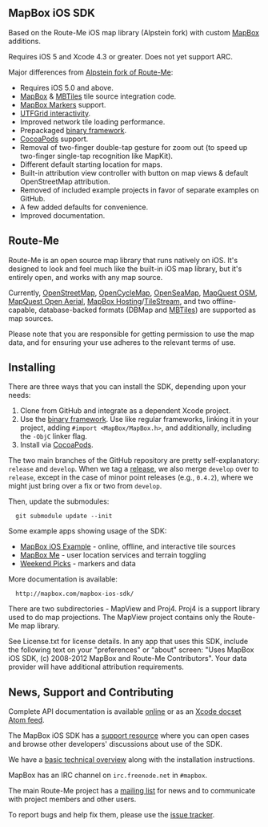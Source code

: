 MapBox iOS SDK
--------------

Based on the Route-Me iOS map library (Alpstein fork) with custom [MapBox][mapbox] additions. 

Requires iOS 5 and Xcode 4.3 or greater. Does not yet support ARC. 

Major differences from [Alpstein fork of Route-Me](https://github.com/Alpstein/route-me): 

 * Requires iOS 5.0 and above. 
 * [MapBox](http://mapbox.com) & [MBTiles](http://mbtiles.org) tile source integration code. 
 * [MapBox Markers](http://mapbox.com/blog/markers/) support. 
 * [UTFGrid interactivity](http://mapbox.com/mbtiles-spec/utfgrid/). 
 * Improved network tile loading performance. 
 * Prepackaged [binary framework](http://mapbox.com/blog/ios-sdk-framework/). 
 * [CocoaPods](http://cocoapods.org) support. 
 * Removal of two-finger double-tap gesture for zoom out (to speed up two-finger single-tap recognition like MapKit). 
 * Different default starting location for maps. 
 * Built-in attribution view controller with button on map views & default OpenStreetMap attribution. 
 * Removed of included example projects in favor of separate examples on GitHub. 
 * A few added defaults for convenience. 
 * Improved documentation. 

[mapbox]: http://mapbox.com

Route-Me
--------

Route-Me is an open source map library that runs natively on iOS.  It's designed to look and feel much like the built-in iOS map library, but it's entirely open, and works with any map source.

Currently, [OpenStreetMap][1], [OpenCycleMap][2], [OpenSeaMap][3], [MapQuest OSM][4], [MapQuest Open Aerial][5], [MapBox Hosting][6]/[TileStream][7], and two offline-capable, database-backed formats (DBMap and [MBTiles][8]) are supported as map sources.

Please note that you are responsible for getting permission to use the map data, and for ensuring your use adheres to the relevant terms of use.

   [1]: http://www.openstreetmap.org/index.html
   [2]: http://www.opencyclemap.org/
   [3]: http://www.openseamap.org/
   [4]: http://developer.mapquest.com/web/products/open/map
   [5]: http://developer.mapquest.com/web/products/open/map
   [6]: http://mapbox.com/hosting/api/
   [7]: https://github.com/mapbox/tilestream
   [8]: http://mbtiles.org

Installing
----------

There are three ways that you can install the SDK, depending upon your needs: 

 1. Clone from GitHub and integrate as a dependent Xcode project. 
 1. Use the [binary framework](https://github.com/mapbox/mapbox-ios-sdk/downloads). Use like regular frameworks, linking it in your project, adding `#import <MapBox/MapBox.h>`, and additionally, including the `-ObjC` linker flag. 
 1. Install via [CocoaPods](http://cocoapods.org). 

The two main branches of the GitHub repository are pretty self-explanatory: `release` and `develop`. When we tag a [release](https://github.com/mapbox/mapbox-ios-sdk/tags), we also merge `develop` over to `release`, except in the case of minor point releases (e.g., `0.4.2`), where we might just bring over a fix or two from `develop`. 

Then, update the submodules:

      git submodule update --init

Some example apps showing usage of the SDK:

 * [MapBox iOS Example](https://github.com/mapbox/mapbox-ios-example) - online, offline, and interactive tile sources
 * [MapBox Me](https://github.com/mapbox/mapbox-me) - user location services and terrain toggling
 * [Weekend Picks](https://github.com/mapbox/weekend-picks-template-ios) - markers and data

More documentation is available: 

      http://mapbox.com/mapbox-ios-sdk/

There are two subdirectories - MapView and Proj4. Proj4 is a support library used to do map projections. The MapView project contains only the Route-Me map library. 

See License.txt for license details. In any app that uses this SDK, include the following text on your "preferences" or "about" screen: "Uses MapBox iOS SDK, (c) 2008-2012 MapBox and Route-Me Contributors". Your data provider will have additional attribution requirements.

News, Support and Contributing
------------------------------

Complete API documentation is available [online][api] or as an [Xcode docset Atom feed][docset]. 

The MapBox iOS SDK has a [support resource][support] where you can open cases and browse other developers' discussions about use of the SDK. 

We have a [basic technical overview][docs] along with the installation instructions. 

MapBox has an IRC channel on `irc.freenode.net` in `#mapbox`. 

The main Route-Me project has a [mailing list][list] for news and to communicate with project members and other users. 

To report bugs and help fix them, please use the [issue tracker][tracker]. 

[api]: http://mapbox.com/mapbox-ios-sdk/api/
[docset]: http://mapbox.com/mapbox-ios-sdk/Docs/publish/docset.atom
[support]: http://support.mapbox.com/discussions/mapbox-ios-sdk
[docs]: http://mapbox.com/mobile/docs/sdk
[list]: http://groups.google.com/group/route-me-map
[tracker]: https://github.com/mapbox/mapbox-ios-sdk/issues
